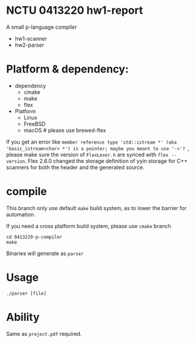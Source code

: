 # NCTU 0413220 hw1-report 
A small p-language compiler
  - hw1-scanner
  - hw2-parser

# Platform & dependency:
- dependency
  - cmake
  - make
  - flex
- Platform
  - Linux
  - FreeBSD
  - macOS   # please use brewed-flex


If you get an error like `member reference type 'std::istream *' (aka 'basic_istream<char> *') is a pointer; maybe you meant to use '->'? `, please make sure the version of `FlexLexer.h` are synced with `flex --version`.
Flex 2.6.0 changed the storage definition of yyin storage for C++ scanners for both the header and the generated source. 

# compile
This branch only use default `make` build system, as to lower the barrier for automation.

If you need a cross platform build system, please use `cmake` branch
```
cd 0413220-p-compiler
make
```
Binaries will generate as `parser`

# Usage

`./parser [file]`

# Ability

Same as `project.pdf` required.
